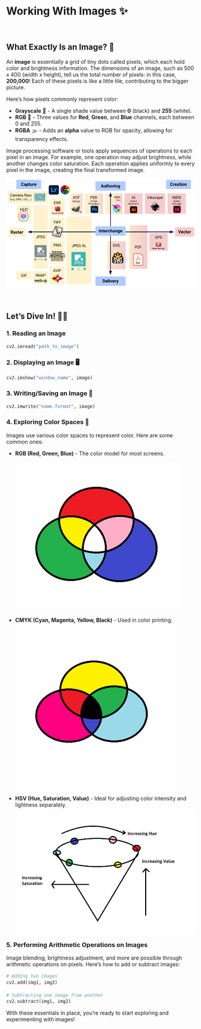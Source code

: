 # **Working With Images** ✨

</br>

## **What Exactly Is an Image?** 🤔

An **image** is essentially a grid of tiny dots called pixels, which each hold color and brightness information. The dimensions of an image, such as 500 x 400 (width x height), tell us the total number of pixels: in this case, **200,000**! Each of these pixels is like a little tile, contributing to the bigger picture.

Here’s how pixels commonly represent color:

- **Grayscale** 🖤 - A single shade value between **0** (black) and **255** (white).
- **RGB** 🌈 - Three values for **Red**, **Green**, and **Blue** channels, each between 0 and 255.
- **RGBA** 🌫️ - Adds an **alpha** value to RGB for opacity, allowing for transparency effects.

Image processing software or tools apply sequences of operations to each pixel in an image. For example, one operation may adjust brightness, while another changes color saturation. Each operation applies uniformly to every pixel in the image, creating the final transformed image.

![Image File Formats](../assets/Image_Formats.png "Image File Formats")

</br>

## **Let’s Dive In!** 🏃‍➡️

### 1. **Reading an Image**

```python
cv2.imread("path_to_image")
```

### 2. **Displaying an Image** 🖥️

```python
cv2.imshow("window_name", image)
```

### 3. **Writing/Saving an Image** 💾

```python
cv2.imwrite("name.format", image)
```

### 4. **Exploring Color Spaces** 🎨

Images use various color spaces to represent color. Here are some common ones:

- **RGB (Red, Green, Blue)** - The color model for most screens.

  ![RGB Color Space](../assets/Color_Space_RGB.png "RGB Color Space")

- **CMYK (Cyan, Magenta, Yellow, Black)** - Used in color printing.

  ![CMYK Color Space](../assets/Color_Space_CMYK.png "CMYK Color Space")

- **HSV (Hue, Saturation, Value)** - Ideal for adjusting color intensity and lightness separately.

  ![HSV Color Space](../assets/Color_Space_HSV.png "HSV Color Space")

### 5. **Performing Arithmetic Operations on Images**

Image blending, brightness adjustment, and more are possible through arithmetic operations on pixels. Here’s how to add or subtract images:

```python
# Adding two images
cv2.add(img1, img2)

# Subtracting one image from another
cv2.subtract(img1, img2)
```

With these essentials in place, you’re ready to start exploring and experimenting with images!
